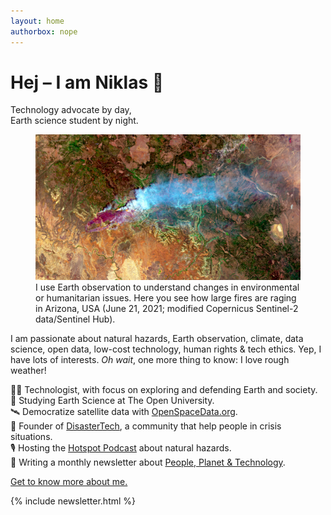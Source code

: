 ```yaml
---
layout: home
authorbox: nope
---
```


# Hej – I am Niklas 👋
<p class="subline">Technology advocate by day,<br />Earth science student by night.</p>

<figure role="group" class="showcase">
  <img src="/images/EDITED_2021-06-21-00 00_2021-06-21-23 59_Sentinel-2_L2A_Wildfires.jpg" alt="This picture shows a satellite image of Arizona in the United States. Most parts of the image are light to dark brownish orange. In the middle of the image two red wild fires can be seen and large smoke trails drift across the landscape." class="showcase full" />
  <figcaption>
    I use Earth observation to understand changes in environmental or humanitarian issues. Here you see how large fires are raging in Arizona, USA (June 21, 2021; modified Copernicus Sentinel-2 data/Sentinel Hub).
  </figcaption>
</figure>

I am passionate about natural hazards, Earth observation, climate, data science, open data, low-cost technology, human rights & tech ethics. Yep, I have lots of interests. *Oh wait*, one more thing to know: I love rough weather!

👨‍💻 Technologist, with focus on exploring and defending Earth and society.\
🔬 Studying Earth Science at The Open University.\
🛰 Democratize satellite data with [OpenSpaceData.org](https://www.openspacedata.org).\
🌋 Founder of [DisasterTech](https://www.disaster-tech.org/), a community that help people in crisis situations.\
🎙 Hosting the [Hotspot Podcast](https://www.hotspot-podcast.de/) about natural hazards.\
🌳 Writing a monthly newsletter about [People, Planet & Technology](https://www.niklasjordan.com/newsletter.html).

[Get to know more about me.](/about)

<!--
## Latest articles
{% if site.posts.size > 0 %}
  <ul>
    {% for post in site.posts limit:5 %}
      <li>
        <a href="{{ post.url | relative_url }}">{{ post.title }}</a>
      </li>
    {% endfor %}
  </ul>
{% endif %}
-->
{% include newsletter.html %}